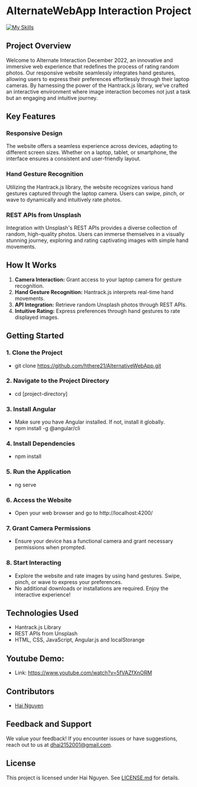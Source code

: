 # AlternateWebApp Interaction Project

[![My Skills](https://skillicons.dev/icons?i=js,html,css,wasm)](https://skillicons.dev)

## Project Overview
Welcome to Alternate Interaction December 2022, an innovative and immersive web experience that redefines the process of rating random photos. Our responsive website seamlessly integrates hand gestures, allowing users to express their preferences effortlessly through their laptop cameras. By harnessing the power of the Hantrack.js library, we've crafted an interactive environment where image interaction becomes not just a task but an engaging and intuitive journey.

## Key Features

### Responsive Design
The website offers a seamless experience across devices, adapting to different screen sizes. Whether on a laptop, tablet, or smartphone, the interface ensures a consistent and user-friendly layout.

### Hand Gesture Recognition
Utilizing the Hantrack.js library, the website recognizes various hand gestures captured through the laptop camera. Users can swipe, pinch, or wave to dynamically and intuitively rate photos.

### REST APIs from Unsplash
Integration with Unsplash's REST APIs provides a diverse collection of random, high-quality photos. Users can immerse themselves in a visually stunning journey, exploring and rating captivating images with simple hand movements.

## How It Works

1. **Camera Interaction:** Grant access to your laptop camera for gesture recognition.
2. **Hand Gesture Recognition:** Hantrack.js interprets real-time hand movements.
3. **API Integration:** Retrieve random Unsplash photos through REST APIs.
4. **Intuitive Rating:** Express preferences through hand gestures to rate displayed images.

## Getting Started

### 1. Clone the Project
- git clone https://github.com/hthere21/AlternativeWebApp.git

### 2. Navigate to the Project Directory
- cd [project-directory]

### 3. Install Angular
- Make sure you have Angular installed. If not, install it globally.
- npm install -g @angular/cli

### 4. Install Dependencies
- npm install

### 5. Run the Application
- ng serve

### 6. Access the Website
- Open your web browser and go to http://localhost:4200/

### 7. Grant Camera Permissions
- Ensure your device has a functional camera and grant necessary permissions when prompted.

### 8. Start Interacting
- Explore the website and rate images by using hand gestures. Swipe, pinch, or wave to express your preferences.
- No additional downloads or installations are required. Enjoy the interactive experience!

## Technologies Used
- Hantrack.js Library
- REST APIs from Unsplash
- HTML, CSS, JavaScript, Angular.js and localStorange

## Youtube Demo:
- Link: https://www.youtube.com/watch?v=5fVAZfXnORM

## Contributors
- [Hai Nguyen](https://haiwebsite.netlify.app/)

## Feedback and Support
We value your feedback! If you encounter issues or have suggestions, reach out to us at dhai2152001@gmail.com.

## License
This project is licensed under Hai Nguyen. See [LICENSE.md](LICENSE.md) for details.

